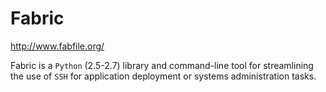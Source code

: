 # Fabric

http://www.fabfile.org/

Fabric is a `Python` (2.5-2.7) library and command-line tool for streamlining the
use of `SSH` for application deployment or systems administration tasks.
